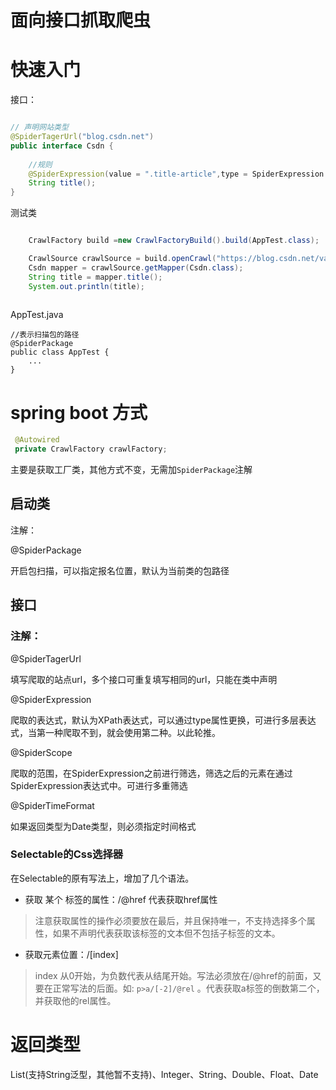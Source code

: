 # 面向接口抓取爬虫


# 快速入门

接口：
``` java

// 声明网站类型
@SpiderTagerUrl("blog.csdn.net")
public interface Csdn {
    
    //规则
    @SpiderExpression(value = ".title-article",type = SpiderExpression.Type.Css)
    String title();
}

```

测试类


``` java

    CrawlFactory build =new CrawlFactoryBuild().build(AppTest.class);

    CrawlSource crawlSource = build.openCrawl("https://blog.csdn.net/valada/article/details/99832608");
    Csdn mapper = crawlSource.getMapper(Csdn.class);
    String title = mapper.title();
    System.out.println(title);
        
```

AppTest.java
```
//表示扫描包的路径
@SpiderPackage
public class AppTest {
    ...
}
```


# spring boot 方式

``` java
 @Autowired
 private CrawlFactory crawlFactory;
```
主要是获取工厂类，其他方式不变，无需加`SpiderPackage`注解

## 启动类
注解：

@SpiderPackage

开启包扫描，可以指定报名位置，默认为当前类的包路径


## 接口

### 注解：

@SpiderTagerUrl

填写爬取的站点url，多个接口可重复填写相同的url，只能在类中声明

@SpiderExpression

爬取的表达式，默认为XPath表达式，可以通过type属性更换，可进行多层表达式，当第一种爬取不到，就会使用第二种。以此轮推。

@SpiderScope

爬取的范围，在SpiderExpression之前进行筛选，筛选之后的元素在通过SpiderExpression表达式中。可进行多重筛选

@SpiderTimeFormat

如果返回类型为Date类型，则必须指定时间格式



### Selectable的Css选择器
在Selectable的原有写法上，增加了几个语法。

- 获取 某个 标签的属性：/@href 代表获取href属性
> 注意获取属性的操作必须要放在最后，并且保持唯一，不支持选择多个属性，如果不声明代表获取该标签的文本但不包括子标签的文本。

- 获取元素位置：/[index]  
> index 从0开始，为负数代表从结尾开始。写法必须放在/@href的前面，又要在正常写法的后面。如: `p>a/[-2]/@rel` 。代表获取a标签的倒数第二个，并获取他的rel属性。


# 返回类型
List(支持String泛型，其他暂不支持)、Integer、String、Double、Float、Date